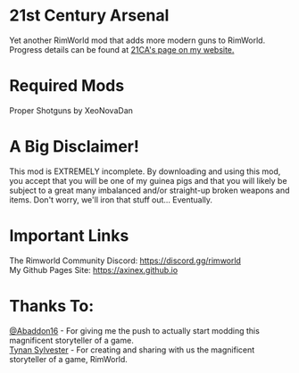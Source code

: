 # 21st Century Arsenal
Yet another RimWorld mod that adds more modern guns to RimWorld.
Progress details can be found at [21CA's page on my website.](https://axinex.github.io/21ca.html)

# Required Mods
Proper Shotguns by XeoNovaDan

# A Big Disclaimer!
This mod is EXTREMELY incomplete. By downloading and using this mod, you accept that you will be one of my guinea pigs and that you will likely be subject to a great many imbalanced and/or straight-up broken weapons and items. Don't worry, we'll iron that stuff out... Eventually.

# Important Links
The Rimworld Community Discord: https://discord.gg/rimworld  
My Github Pages Site: https://axinex.github.io

# Thanks To:
[@Abaddon16](https://github.com/Abaddon16/) - For giving me the push to actually start modding this magnificent storyteller of a game.  
[Tynan Sylvester](https://twitter.com/TynanSylvester) - For creating and sharing with us the magnificent storyteller of a game, RimWorld.
